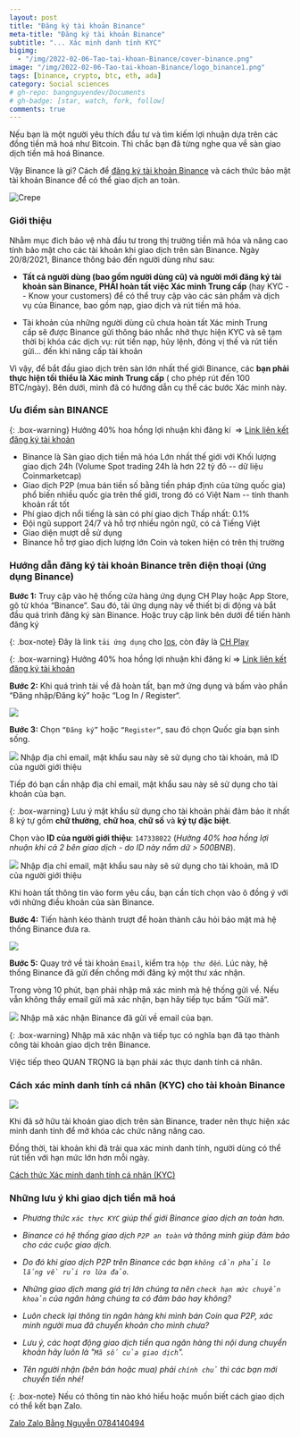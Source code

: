```yaml
---
layout: post
title: "Đăng ký tài khoản Binance"
meta-title: "Đăng ký tài khoản Binance"
subtitle: "... Xác minh danh tính KYC"
bigimg:
  - "/img/2022-02-06-Tao-tai-khoan-Binance/cover-binance.png"
image: "/img/2022-02-06-Tao-tai-khoan-Binance/logo_binance1.png"
tags: [binance, crypto, btc, eth, ada]
category: Social sciences
# gh-repo: bangnguyendev/Documents
# gh-badge: [star, watch, fork, follow]
comments: true
---
```

Nếu bạn là một người yêu thích đầu tư và tìm kiếm lợi nhuận dựa trên các đồng tiền mã hoá như Bitcoin. Thì chắc bạn đã từng nghe qua về sàn giao dịch tiền mã hoá Binance. 

Vậy Binance là gì? Cách để [đăng ký tài khoản Binance](https://accounts.binance.com/vi/register?ref=147338022 "đăng ký tài khoản Binance") và cách thức bảo mật tài khoản Binance để có thể giao dịch an toàn. 

![Crepe](/img/2022-02-06-Tao-tai-khoan-Binance/buoc-3-hoa-hong.jpg)

### Giới thiệu

Nhằm mục đich bảo vệ nhà đầu tư trong thị trường tiền mã hóa và nâng cao tính bảo mật cho các tài khoản khi giao dịch trên sàn Binance. Ngày 20/8/2021, Binance thông báo đến người dùng như sau:

-   **Tất cả người dùng (bao gồm người dùng cũ) và người mới đăng ký tài khoản sàn Binance, PHẢI hoàn tất việc Xác minh Trung cấp** (hay KYC -- Know your customers) để có thể truy cập vào các sản phẩm và dịch vụ của Binance, bao gồm nạp, giao dịch và rút tiền mã hóa. 

-   Tài khoản của những người dùng cũ chưa hoàn tất Xác minh Trung cấp sẽ được Binance gửi thông báo nhắc nhở thực hiện KYC và sẽ tạm thời bị khóa các dịch vụ: rút tiền nạp, hủy lệnh, đóng vị thế và rút tiền gửi... đến khi nâng cấp tài khoản

Vì vậy, để bắt đầu giao dịch trên sàn lớn nhất thế giới Binance, các **bạn phải thực hiện tối thiểu là Xác minh Trung cấp** ( cho phép rút đến 100 BTC/ngày). Bên dưới, mình đã có hướng dẫn cụ thể các bước Xác minh này.

### Ưu điểm sàn BINANCE

{: .box-warning}
Hưởng 40% hoa hồng lợi nhuận khi đăng kí 
=> [Link liên kết đăng ký tài khoản](https://accounts.binance.com/vi/register?ref=147338022)

-   Binance là Sàn giao dịch tiền mã hóa Lớn nhất thế giới với Khối lượng giao dịch 24h (Volume Spot trading 24h là hơn 22 tỷ đô -- dữ liệu Coinmarketcap) 
-   Giao dịch P2P (mua bán tiền số bằng tiền pháp định của từng quốc gia) phổ biến nhiều quốc gia trên thế giới, trong đó có Việt Nam -- tính thanh khoản rất tốt
-   Phí giao dịch nổi tiếng là sàn có phí giao dịch Thấp nhất: 0.1%
-   Đội ngũ support 24/7 và hỗ trợ nhiều ngôn ngữ, có cả Tiếng Việt
-   Giao diện mượt dễ sử dụng
-   Binance hỗ trợ giao dịch lượng lớn Coin và token hiện có trên thị trường

### Hướng dẫn đăng ký tài khoản Binance trên điện thoại (ứng dụng Binance)

**Bước 1:** Truy cập vào hệ thống cửa hàng ứng dụng CH Play hoặc App Store, gõ từ khóa “Binance”. Sau đó, tải ứng dụng này về thiết bị di động và bắt đầu quá trình đăng ký sàn Binance. Hoặc truy cập link bên dưới để tiến hành đăng ký

{: .box-note}
Đây là link `tải ứng dụng` cho [Ios](https://apps.apple.com/vn/app/binance-giao-d%E1%BB%8Bch-bitcoin/id1436799971?l=vi),
còn đây là [CH Play](https://play.google.com/store/apps/details?id=com.binance.dev&hl=vi&gl=US)


{: .box-warning}
Hưởng 40% hoa hồng lợi nhuận khi đăng kí 
=> [Link liên kết đăng ký tài khoản](https://accounts.binance.com/vi/register?ref=147338022)

**Bước 2:** Khi quá trình tải về đã hoàn tất, bạn mở ứng dụng và bấm vào phần “Đăng nhập/Đăng ký” hoặc “Log In / Register“.

<div class="post-img-post">
    <img src="/img/2022-02-06-Tao-tai-khoan-Binance/buoc-2.jpg">
</div>

**Bước 3:** Chọn `“Đăng ký”` hoặc `“Register“`, sau đó chọn Quốc gia bạn sinh sống. 

<div class="post-img-post">
    <img src="/img/2022-02-06-Tao-tai-khoan-Binance/buoc-3.jpg">
    Nhập địa chỉ email, mật khẩu sau này sẽ sử dụng cho tài khoản, mã ID của người giới thiệu
</div>

Tiếp đó bạn cần nhập địa chỉ email, mật khẩu sau này sẽ sử dụng cho tài khoản của bạn.

{: .box-warning}
Lưu ý mật khẩu sử dụng cho tài khoản phải đảm bảo ít nhất 8 ký tự gồm **chữ thường**, **chữ hoa**, **chữ số** và **ký tự đặc biệt**.

Chọn vào **ID của người giới thiệu**: `147338022` (*Hưởng 40% hoa hồng lợi nhuận khi cả 2 bên giao dịch - do ID này nắm dữ > 500BNB*). 

<div class="post-img-post">
    <img src="/img/2022-02-06-Tao-tai-khoan-Binance/buoc-3-gioi-thieu.jpg">
    Nhập địa chỉ email, mật khẩu sau này sẽ sử dụng cho tài khoản, mã ID của người giới thiệu
</div>

Khi hoàn tất thông tin vào form yêu cầu, bạn cần tích chọn vào ô đồng ý với với những điều khoản của sàn Binance.

**Bước 4:** Tiến hành kéo thành trượt để hoàn thành câu hỏi bảo mật mà hệ thống Binance đưa ra.

<div class="post-img-post">
    <img src="/img/2022-02-06-Tao-tai-khoan-Binance/buoc-4.jpg">
</div>

**Bước 5:** Quay trở về tài khoản `Email`, kiểm tra `hộp thư đến`. Lúc này, hệ thống Binance đã gửi đến chồng mới đăng ký một thư xác nhận. 

Trong vòng 10 phút, bạn phải nhập mã xác minh mà hệ thống gửi về. Nếu vẫn không thấy email gửi mã xác nhận, bạn hãy tiếp tục bấm “Gửi mã“.

<div class="post-img-post">
    <img src="/img/2022-02-06-Tao-tai-khoan-Binance/buoc-5.jpg">
    Nhập mã xác nhận Binance đã gửi về email của bạn.
</div>

{: .box-warning}
Nhập mã xác nhận và tiếp tục có nghĩa bạn đã tạo thành công tài khoản giao dịch trên Binance.

Việc tiếp theo QUAN TRỌNG là bạn phải xác thực danh tính cá nhân.

### Cách xác minh danh tính cá nhân (KYC) cho tài khoản Binance

<div class="post-img-post">
    <img src="/img/2022-02-06-Tao-tai-khoan-Binance/buoc-xac-minh-tk.jpg">
</div>

Khi đã sở hữu tài khoản giao dịch trên sàn Binance, trader nên thực hiện xác minh danh tính để mở khóa các chức năng nâng cao. 

Đồng thời, tài khoản khi đã trải qua xác minh danh tính, người dùng có thể rút tiền với hạn mức lớn hơn mỗi ngày.

<div class="contact_NFC">
    <a href="https://beatdautu.com/huong-dan-dang-ky-binance/#ftoc-heading-9" target="_blank" rel="noopener" title="Cách thức [Xác minh danh tính cá nhân (KYC)">
    <span class="fa-stack fa-lg" aria-hidden="true">
      <i class="fa fa-circle fa-stack-2x"></i>
      <i class="fa fa-user fa-stack-1x fa-inverse"></i>
    </span>
    Cách thức Xác minh danh tính cá nhân (KYC)
  </a>
</div>

### Những lưu ý khi giao dịch tiền mã hoá

- *Phương thức `xác thực KYC` giúp thế giới Binance giao dịch an toàn hơn.*

- *Binance có hệ thống giao dịch `P2P an toàn` và thông minh giúp đảm bảo cho các cuộc giao dịch.*

- *Do đó khi giao dịch P2P trên Binance các bạn `không cần phải lo lắng về rủi ro lừa đảo`.*

- *Những giao dịch mang giá trị lớn chúng ta nên `check hạn mức chuyển khoản` của ngân hàng chúng ta có đảm bảo hay không?*

- *Luôn check lại thông tin ngân hàng khi mình bán Coin qua P2P, xác minh người mua đã chuyển khoản cho mình chưa?*

- *Lưu ý, các hoạt động giao dịch tiền qua ngân hàng thì nội dung chuyển khoản hãy luôn là "`Mã số của giao dịch`".* 

- *Tên người nhận (bên bán hoặc mua) phải `chính chủ` thì các bạn mới chuyển tiền nhé!*

{: .box-note}
Nếu có thông tin nào khó hiểu hoặc muốn biết cách giao dịch có thể kết bạn Zalo.

<div class="contact_NFC">
    <a href="https://zalo.me/{{ site.author.telephone }}" target="_blank" rel="noopener" title="Zalo">
    <span class="fa-stack fa-lg" aria-hidden="true">
      <i class="fa fa-circle fa-stack-2x"></i>
      <i class="fa fa-phone fa-stack-1x fa-inverse"></i>
    </span>
    <span class="sr-only">Zalo</span> Zalo Bằng Nguyễn 0784140494
  </a>
</div>